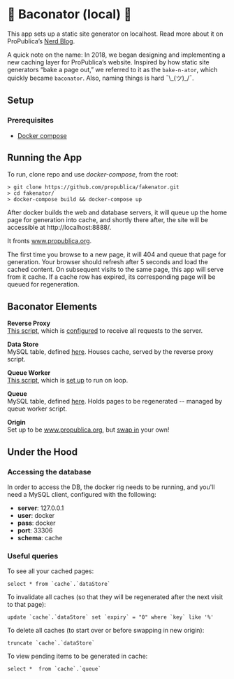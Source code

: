 # 🥓 Baconator (local) 🥓

This app sets up a static site generator on localhost. Read more about it on ProPublica’s [Nerd Blog](https://www.propublica.org/nerds/baconator-news-site-caching-reverse-proxy-queue-worker).

A quick note on the name: In 2018, we began designing and implementing a new caching layer for ProPublica’s website. Inspired by how static site generators “bake a page out,” we referred to it as the `bake-n-ator`, which quickly became `baconator`. Also, naming things is hard ¯\\\_(ツ)\_/¯.

## Setup

### Prerequisites
 - [Docker compose](https://docs.docker.com/compose/install/)

## Running the App  
To run, clone repo and use *docker-compose*, from the root:

```
> git clone https://github.com/propublica/fakenator.git
> cd fakenator/
> docker-compose build && docker-compose up
```

After docker builds the web and database servers, it will queue up the home page for generation into cache, and shortly there after, the site will be accessible at http://localhost:8888/.

It fronts www.propublica.org.

The first time you browse to a new page, it will 404 and queue that page for generation. Your browser should refresh after 5 seconds and load the cached content. On subsequent visits to the same page, this app will serve from it cache. If a cache row has expired, its corresponding page will be queued for regeneration.

## Baconator Elements

**Reverse Proxy**  
[This script](https://github.com/propublica/fakenator/blob/master/src/reverseProxy.php), which is [configured](https://github.com/propublica/fakenator/blob/master/src/.htaccess) to receive all requests to the server.  

**Data Store**  
MySQL table, defined [here](https://github.com/propublica/fakenator/blob/master/helpers/createTables.sql#L5). Houses cache, served by the reverse proxy script.  

**Queue Worker**  
[This script](https://github.com/propublica/fakenator/blob/master/src/queueWorker.php), which is [set up](https://github.com/propublica/fakenator/blob/master/helpers/entrypoint.sh#L12-L16) to run on loop.  

**Queue**  
MySQL table, defined [here](https://github.com/propublica/fakenator/blob/master/helpers/createTables.sql#L15). Holds pages to be regenerated -- managed by queue worker script.  

**Origin**  
Set up to be www.propublica.org, but [swap in](https://github.com/propublica/fakenator/blob/master/src/queueWorker.php#L95) your own!   


## Under the Hood

### Accessing the database
In order to access the DB, the docker rig needs to be running, and you'll need a MySQL client, configured with the following:  
 - **server**: 127.0.0.1
 - **user**: docker
 - **pass**: docker
 - **port**: 33306
 - **schema**: cache

### Useful queries
To see all your cached pages:
```
select * from `cache`.`dataStore`
```

To invalidate all caches (so that they will be regenerated after the next visit to that page):
```
update `cache`.`dataStore` set `expiry` = "0" where `key` like '%'
```

To delete all caches (to start over or before swapping in new origin):  
```
truncate `cache`.`dataStore`
```

To view pending items to be generated in cache:  
```
select *  from `cache`.`queue`
```


